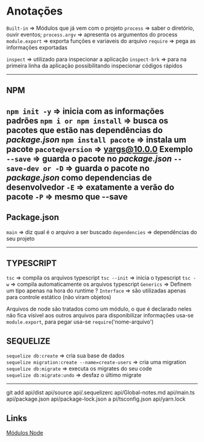 # Anotações

`Built-in` => Módulos que já vem com o projeto
`process` => saber o diretório, ouvir eventos;
`process.argv` => apresenta os argumentos do process
`module.export` => exporta funções e variaveis do arquivo
`require` => pega as informações exportadas

`inspect` => utilizado para inspecionar a aplicação
`inspect-brk` => para na primeira linha da aplicação possibilitando inspecionar códigos rápidos

---

## NPM
`npm init -y` => inicia com as informações padrões
`npm i or npm install` => busca os pacotes que estão nas dependências do _package.json_ 
`npm install pacote` => instala um pacote 
`pacote@version` => yargs@10.0.0 **Exemplo**
`--save` => guarda o pacote no _package.json_
`--save-dev or -D` => guarda o pacote no _package.json_ como dependencias de desenvolvedor
`-E` => exatamente a verão do pacote
`-P` => mesmo que --save
---

## Package.json
`main` => diz qual é o arquivo a ser buscado 
`dependencies` => dependências do seu projeto

---

## TYPESCRIPT
`tsc` => compila os arquivos typescript
`tsc --init` => inicia o typescript
`tsc -w` => compila automaticamente os arquivos typescript
`Generics` => Definem um tipo apenas na hora do runtime ?
`Interface` => são utilizadas apenas para controle estático (não viram objetos)


Arquivos de node são tratados como um módulo, o que é declarado neles não fica vísivel aos outros arquivos
para disponibilizar informações usa-se `module.export`, para pegar usa-se `require`('nome-arquivo')

## SEQUELIZE  

`sequelize db:create` => cria sua base de dados  
`sequelize migration:create --name=create-users` => cria uma migration  
`sequelize db:migrate` => executa os migrates do seu code  
`sequelize db:migrate:undo` => desfaz o último migrate  


---

git add api/dist api/source api/.sequelizerc api/Global-notes.md api/main.ts api/package.json api/package-lock.json a
pi/tsconfig.json api/yarn.lock

## Links
[Módulos Node](https://nodejs.org/api/modules.html)
